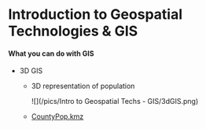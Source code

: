 # Introduction to Geospatial Technologies & GIS

#### What you can do with GIS

* 3D GIS

  * 3D representation of population

    ![](/pics/Intro to Geospatial Techs - GIS/3dGIS.png)

  * [CountyPop.kmz](https://leee5.github.io/Summary-of-Geo460-560-Spr.-2017-/refs/CountyPop.kmz)



